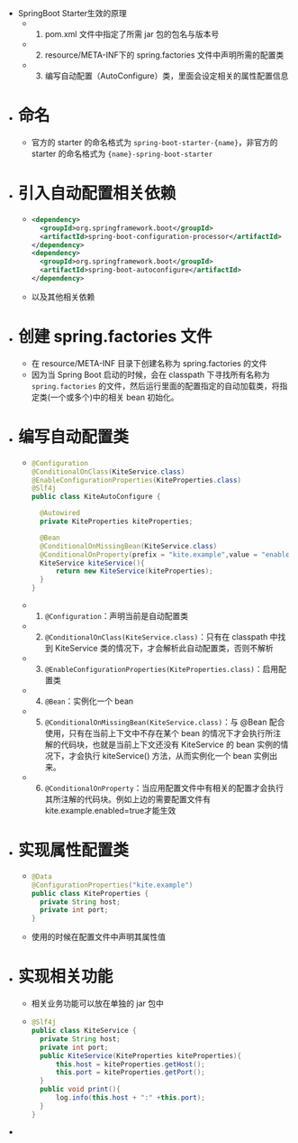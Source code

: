 - SpringBoot Starter生效的原理
	- 1. pom.xml 文件中指定了所需 jar 包的包名与版本号
	- 2. resource/META-INF下的 spring.factories 文件中声明所需的配置类
	- 3. 编写自动配置（AutoConfigure）类，里面会设定相关的属性配置信息
- # 命名
	- 官方的 starter 的命名格式为 `spring-boot-starter-{name}`，非官方的 starter 的命名格式为 `{name}-spring-boot-starter`
- # 引入自动配置相关依赖
	- ```xml
	  <dependency>
	    <groupId>org.springframework.boot</groupId>
	    <artifactId>spring-boot-configuration-processor</artifactId>
	  </dependency>
	  <dependency>
	    <groupId>org.springframework.boot</groupId>
	    <artifactId>spring-boot-autoconfigure</artifactId>
	  </dependency>
	  ```
	- 以及其他相关依赖
- # 创建 spring.factories 文件
	- 在 resource/META-INF 目录下创建名称为 spring.factories 的文件
	- 因为当 Spring Boot 启动的时候，会在 classpath 下寻找所有名称为 `spring.factories` 的文件，然后运行里面的配置指定的自动加载类，将指定类(一个或多个)中的相关 bean 初始化。
- # 编写自动配置类
	- ```java
	  @Configuration
	  @ConditionalOnClass(KiteService.class)
	  @EnableConfigurationProperties(KiteProperties.class)
	  @Slf4j
	  public class KiteAutoConfigure {
	  
	    @Autowired
	    private KiteProperties kiteProperties;
	  
	    @Bean
	    @ConditionalOnMissingBean(KiteService.class)
	    @ConditionalOnProperty(prefix = "kite.example",value = "enabled", havingValue = "true")
	    KiteService kiteService(){
	        return new KiteService(kiteProperties);
	    }
	  }
	  ```
	- 1. `@Configuration`：声明当前是自动配置类
	- 2. `@ConditionalOnClass(KiteService.class)`：只有在 classpath 中找到 KiteService 类的情况下，才会解析此自动配置类，否则不解析
	- 3. `@EnableConfigurationProperties(KiteProperties.class)`：启用配置类
	- 4. `@Bean`：实例化一个 bean
	- 5. `@ConditionalOnMissingBean(KiteService.class)`：与 @Bean 配合使用，只有在当前上下文中不存在某个 bean 的情况下才会执行所注解的代码块，也就是当前上下文还没有 KiteService 的 bean 实例的情况下，才会执行 kiteService() 方法，从而实例化一个 bean 实例出来。
	- 6. `@ConditionalOnProperty`：当应用配置文件中有相关的配置才会执行其所注解的代码块。例如上边的需要配置文件有 kite.example.enabled=true才能生效
- # 实现属性配置类
	- ```java
	  @Data
	  @ConfigurationProperties("kite.example")
	  public class KiteProperties {
	    private String host;
	    private int port;
	  }
	  ```
	- 使用的时候在配置文件中声明其属性值
- # 实现相关功能
	- 相关业务功能可以放在单独的 jar 包中
	- ```java
	  @Slf4j
	  public class KiteService {
	    private String host;
	    private int port;
	    public KiteService(KiteProperties kiteProperties){
	        this.host = kiteProperties.getHost();
	        this.port = kiteProperties.getPort();
	    }
	    public void print(){
	        log.info(this.host + ":" +this.port);
	    }
	  }
	  ```
-